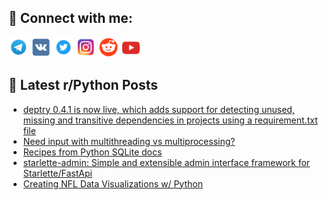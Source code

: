 ## 🔎 Connect with me:
[<img src="https://github.com/bullbesh/bullbesh/blob/main/images/Telegram.png" width="32" height="32" />](https://t.me/bullbesh)
[<img src="https://github.com/bullbesh/bullbesh/blob/main/images/VK.png" width="32" height="32" />](https://vk.com/bullbesh)
[<img src="https://github.com/bullbesh/bullbesh/blob/main/images/Twitter.png" width="32" height="32" />](https://twitter.com/bullbesh1)
[<img src="https://github.com/bullbesh/bullbesh/blob/main/images/Instagram.png" width="32" height="32" />](https://www.instagram.com/bullbesh)
[<img src="https://github.com/bullbesh/bullbesh/blob/main/images/Reddit.png" width="32" height="32" />](https://www.reddit.com/user/bullbesh)
[<img src="https://github.com/bullbesh/bullbesh/blob/main/images/YouTube.png" width="32" height="32" />](https://www.youtube.com/channel/UCtfjRs6uzgq5mfm8S06WTcg)

## 📕 Latest r/Python Posts
<!-- BLOG-POST-LIST:START -->
- [deptry 0.4.1 is now live, which adds support for detecting unused, missing and transitive dependencies in projects using a requirement.txt file](https://www.reddit.com/r/Python/comments/xc64i7/deptry_041_is_now_live_which_adds_support_for/)
- [Need input with multithreading vs multiprocessing?](https://www.reddit.com/r/Python/comments/xc574c/need_input_with_multithreading_vs_multiprocessing/)
- [Recipes from Python SQLite docs](https://www.reddit.com/r/Python/comments/xc0g0b/recipes_from_python_sqlite_docs/)
- [starlette-admin: Simple and extensible admin interface framework for Starlette/FastApi](https://www.reddit.com/r/Python/comments/xbz8jd/starletteadmin_simple_and_extensible_admin/)
- [Creating NFL Data Visualizations w/ Python](https://www.reddit.com/r/Python/comments/xbz1wh/creating_nfl_data_visualizations_w_python/)
<!-- BLOG-POST-LIST:END -->
